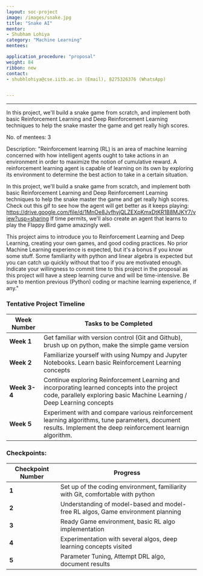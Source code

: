 ```yaml
---
layout: soc-project
image: /images/snake.jpg
title: "Snake AI"
mentor: 
- Shubham Lohiya
category: "Machine Learning"
mentees:

application_procedure: "proposal" 
weight: 84
ribbon: new
contact:
- shubhlohiya@cse.iitb.ac.in (Email), 8275326376 (WhatsApp)


---
```


---

In this project, we'll build a snake game from scratch, and implement both basic Reinforcement Learning and Deep Reinforcement Learning techniques to help the snake master the game and get really high scores. 

<!--break-->

No. of mentees: 3

Description:
"Reinforcement learning (RL) is an area of machine learning concerned with how intelligent agents ought to take actions in an environment in order to maximize the notion of cumulative reward. A reinforcement learning agent is capable of learning on its own by exploring its environment to determine the best action to take in a certain situation. 

In this project, we'll build a snake game from scratch, and implement both basic Reinforcement Learning and Deep Reinforcement Learning techniques to help the snake master the game and get really high scores. Check out this gif to see how the agent will get better as it keeps playing: https://drive.google.com/file/d/1MnOe8JvfhyjQLZEXpKmxDtKR1B8MJKY7/view?usp=sharing 
If time permits, we'll also create an agent that learns to play the Flappy Bird game amazingly well. 

This project aims to introduce you to Reinforcement Learning and Deep Learning, creating your own games, and good coding practices. No prior Machine Learning experience is expected, but it's a bonus if you know some stuff. Some familiarity with python and linear algebra is expected but you can catch up quickly without that too if you are motivated enough. 
Indicate your willingness to commit time to this project in the proposal as this project will have a steep learning curve and will be time-intensive. Be sure to mention previous (Python) coding or machine learning experience, if any."

<!--break-->

<!--break-->
### Tentative Project Timeline


|Week Number  | Tasks to be Completed|
|--- | --- | 
|**Week 1** | Get familiar with version control (Git and Github), brush up on python, make the simple game version |
|**Week 2** | Familiarize yourself with using Numpy and Jupyter Notebooks. Learn basic Reinforcement Learning concepts|
|**Week 3-4** |Continue exploring Reinforcement Learning and incorporating learned concepts into the project code, parallely exploring basic Machine Learning / Deep Learning concepts|
|**Week 5** | Experiment with and compare various reinforcement learning algorithms, tune parameters, document results. Implement the deep reinforcement learnign algorithm. |



### Checkpoints:
<!--break-->

|Checkpoint Number  | Progress|
|--- | --- | 
|**1** |  Set up of the coding environment, familiarity with Git, comfortable with python|
|**2** |Understanding of model-based and model-free RL algos, Game environment planning|
|**3** |Ready Game environment, basic RL algo implementation|
|**4** |Experimentation with several algos, deep learning concepts visited|
|**5** | Parameter Tuning, Attempt DRL algo, document results|

<!--break-->